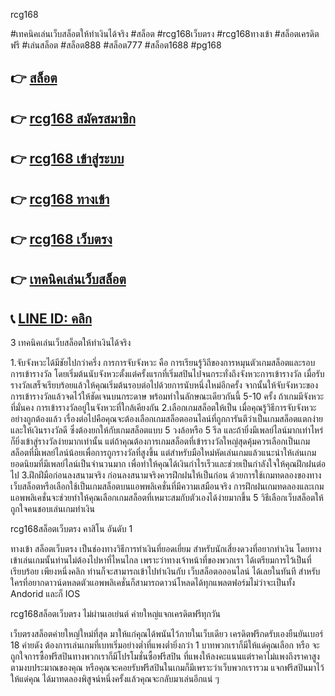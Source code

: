 rcg168

 #เทคนิคเล่นเว็บสล็อตให้ทำเงินได้จริง #สล็อต #rcg168เว็บตรง #rcg168ทางเข้า #สล็อตเครดิตฟรี #เล่นสล็อต #สล็อต888 #สล็อต777 #สล็อต1688 #pg168


## 👉 [สล็อต](https://member.88xbet.com/?ref=MDkyOTQ3OTk1NQ)
## 👉 [rcg168 สมัครสมาชิก](https://member.88xbet.com/?ref=MDkyOTQ3OTk1NQ)
## 👉 [rcg168 เข้าสู่ระบบ](https://member.88xbet.com/?ref=MDkyOTQ3OTk1NQ)
## 👉 [rcg168 ทางเข้า](https://member.88xbet.com/?ref=MDkyOTQ3OTk1NQ)
## 👉 [rcg168 เว็บตรง](https://member.88xbet.com/?ref=MDkyOTQ3OTk1NQ)
## 👉 [เทคนิคเล่นเว็บสล็อต](https://member.88xbet.com/?ref=MDkyOTQ3OTk1NQ)
## 📞 [LINE ID: คลิก](https://member.88xbet.com/?ref=MDkyOTQ3OTk1NQ)



3 เทคนิคเล่นเว็บสล็อตให้ทำเงินได้จริง

1.จับจังหวะได้มีชัยไปกว่าครึ่ง การการจับจังหวะ คือ การเรียนรู้วิถีของการหมุนตัวเกมสล็อตและรอบการเข้ารางวัล โดยเริ่มต้นนับจังหวะตั้งแต่ครั้งแรกที่เริ่มสปินไปจนกระทั่งถึงจังหวะการเข้ารางวัล เมื่อรับรางวัลเสร็จเรียบร้อยแล้วให้คุณเริ่มต้นรอบต่อไปด้วยการนับหนึ่งใหม่อีกครั้ง จากนั้นให้จับจังหวะของการเข้ารางวัลแล้วจดไว้ให้ชัดเจนบนกระดาษ พร้อมทำในลักษณะเดียวกันนี้ 5-10 ครั้ง ถ้าเกมมีจังหวะที่มั่นคง การเข้ารางวัลอยู่ในจังหวะที่ใกล้เคียงกัน
2.เลือกเกมสล็อตให้เป็น เมื่อคุณรู้วิธีการจับจังหวะอย่างถูกต้องแล้ว เรื่องต่อไปคือคุณจะต้องเลือกเกมสล็อตออนไลน์ที่ถูกการันตีว่าเป็นเกมสล็อตแตกง่ายและให้เงินรางวัลดี ซึ่งต้องยกให้กับเกมสล็อตแบบ 5 วงล้อหรือ 5 รีล และถ้ายิ่งมีเพลย์ไลน์มากเท่าไหร่ก็ยิ่งเข้าสู่รางวัลง่ายมากเท่านั้น แต่ถ้าคุณต้องการเกมสล็อตที่เข้ารางวัลใหญ่สุดคุ้มควรเลือกเป็นเกมสล็อตที่มีเพลย์ไลน์น้อยเพื่อการถูกรางวัลที่สูงขึ้น แต่สำหรับมือใหม่หัดเล่นเกมแล้วแนะนำให้เล่นเกมยอดนิยมที่มีเพลย์ไลน์เป็นจำนวนมาก เพื่อทำให้คุณได้เงินกำไรเร็วและช่วยเป็นกำลังใจให้คุณฝึกฝนต่อไป
3.ฝึกฝีมือก่อนลงสนามจริง ก่อนลงสนามจริงควรฝึกฝนให้เป็นก่อน ด้วยการใช้เกมทดลองของทางเว็บสล็อตหรือเลือกใช้เป็นเกมสล็อตบนแอพพลิเคชั่นที่มีความเสมือนจริง การฝึกฝนเกมทดลองและเกมแอพพลิเคชั่นจะช่วยทำให้คุณเลือกเกมสล็อตที่เหมาะสมกับตัวเองได้ง่ายมากขึ้น 5 วิธีเลือกเว็บสล็อตให้ถูกใจคนชอบเล่นเกมทำเงิน

rcg168สล็อตเว็บตรง คาสิโน อันดับ 1

ทางเข้า สล็อตเว็บตรง เป็นช่องทางวิธีการทำเงินที่ยอดเยี่ยม สำหรับนักเสี่ยงดวงที่อยากทำเงิน โดยทางเข้าเล่นเกมนั้นท่านไม่ต้องไปหาที่ไหนไกล เพราะว่าทางเจ้าหน้าที่ของพวกเรา ได้เตรียมการไว้เป็นที่เรียบร้อย เพียงหนึ่งคลิก ท่านก็จะสามารถเข้าไปทำเงินกับ เว็บสล็อตอออนไลน์ ได้เลยในทันที สำหรับใครที่อยากดาวน์ดหลดตัวแอพพลิเคชั่นก็สามารถดาวน์โหลดได้ทุกแพลตฟอร์มไม่ว่าจะเป็นทั้ง Andorid และก็ IOS




rcg168สล็อตเว็บตรง ไม่ผ่านเอเย่นต์ ค่ายใหญ่แจกเครดิตฟรีทุกวัน

เว็บตรงสล็อตค่ายใหญ่ใหม่ที่สุด มาให้แก่คุณได้พนันไว้ภายในเว็บเดียว เครดิตฟรีกดรับเองยืนยันเบอร์ 18 ค่ายดัง ต้องการเล่นเกมที่เบทเริ่มอย่างต่ำที่แพงต่ำยิ่งกว่า 1 บาทพวกเราก็มีให้แด่คุณเลือก หรือ จะถูกใจการซื้อฟรีสปินทางพวกเราก็มีโปรโมชั่นซื้อฟรีสปิน ที่แพงให้ลงคะแนนแต่ราคาไม่แพงถึงราคาสูงตามงบประมาณของคุณ หรือคุณจะคอยรับฟรีสปินในเกมก็มีเพราะว่าเว็บพวกเรารวม  แจกฟรีสปินมาไว้ให้แด่คุณ ได้มาทดลองพิสูจน์หนึ่งครั้งแล้วคุณจะกลับมาเล่นอีกแน่ ๆ
